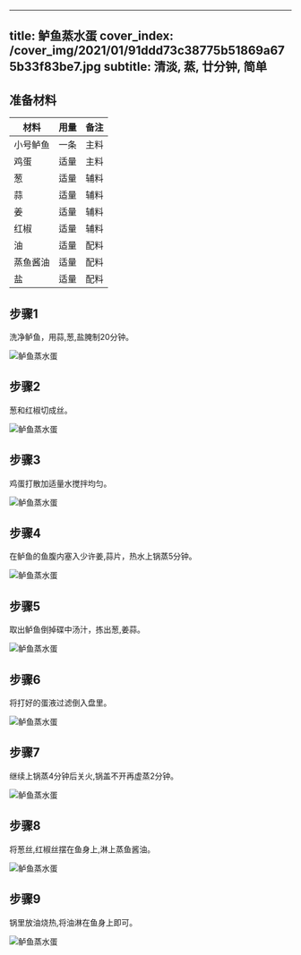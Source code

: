 
---
title: 鲈鱼蒸水蛋
cover_index: /cover_img/2021/01/91ddd73c38775b51869a675b33f83be7.jpg
subtitle: 清淡, 蒸, 廿分钟, 简单
---

## 准备材料

| 材料     | 用量 | 备注|
| ------- | ----- | --- |
| 小号鲈鱼 | 一条| 主料 |
| 鸡蛋 | 适量| 主料 |
| 葱 | 适量| 辅料 |
| 蒜 | 适量| 辅料 |
| 姜 | 适量| 辅料 |
| 红椒 | 适量| 辅料 |
| 油 | 适量| 配料 |
| 蒸鱼酱油 | 适量| 配料 |
| 盐 | 适量| 配料 |

## 步骤1

洗净鲈鱼，用蒜,葱,盐腌制20分钟。

![鲈鱼蒸水蛋](https://i8.meishichina.com/attachment/recipe/201010/201010092357271.jpg?x-oss-process=style/p320) 

## 步骤2

葱和红椒切成丝。

![鲈鱼蒸水蛋](https://i8.meishichina.com/attachment/recipe/201010/201010092357408.jpg?x-oss-process=style/p320) 

## 步骤3

鸡蛋打散加适量水搅拌均匀。

![鲈鱼蒸水蛋](https://i8.meishichina.com/attachment/recipe/201010/201010092357538.jpg?x-oss-process=style/p320) 

## 步骤4

在鲈鱼的鱼腹内塞入少许姜,蒜片，热水上锅蒸5分钟。

![鲈鱼蒸水蛋](https://i8.meishichina.com/attachment/recipe/201010/201010092358225.jpg?x-oss-process=style/p320) 

## 步骤5

取出鲈鱼倒掉碟中汤汁，拣出葱,姜蒜。

![鲈鱼蒸水蛋](https://i8.meishichina.com/attachment/recipe/201010/201010092358547.jpg?x-oss-process=style/p320) 

## 步骤6

将打好的蛋液过滤倒入盘里。

![鲈鱼蒸水蛋](https://i8.meishichina.com/attachment/recipe/201010/201010092359147.jpg?x-oss-process=style/p320) 

## 步骤7

继续上锅蒸4分钟后关火,锅盖不开再虚蒸2分钟。

![鲈鱼蒸水蛋](https://i8.meishichina.com/attachment/recipe/201010/201010092359358.jpg?x-oss-process=style/p320) 

## 步骤8

将葱丝,红椒丝摆在鱼身上,淋上蒸鱼酱油。

![鲈鱼蒸水蛋](https://i8.meishichina.com/attachment/recipe/201010/201010100000286.jpg?x-oss-process=style/p320) 

## 步骤9

锅里放油烧热,将油淋在鱼身上即可。

![鲈鱼蒸水蛋](https://i8.meishichina.com/attachment/recipe/201010/201010100000409.jpg?x-oss-process=style/p320) 

